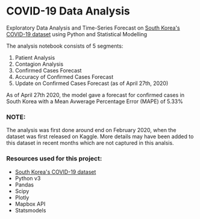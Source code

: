 # COVID-19 Data Analysis

Exploratory Data Analysis and Time-Series Forecast on [South Korea's COVID-19 dataset](https://www.kaggle.com/kimjihoo/coronavirusdataset) using Python and Statistical Modelling

The analysis notebook consists of 5 segments:

1. Patient Analysis
2. Contagion Analysis
3. Confirmed Cases Forecast
4. Accuracy of Confirmed Cases Forecast
5. Update on Confirmed Cases Forecast (as of April 27th, 2020)

As of April 27th 2020, the model gave a forecast for confirmed cases in South Korea with a  Mean Avwerage Percentage Error (MAPE) of 5.33% 


### NOTE: 
The analysis was first done around end on February 2020, when the dataset was first released on Kaggle. More details may have been added to this dataset in recent months which are not captured in this analsis. 


### Resources used for this project:
* [South Korea's COVID-19 dataset](https://www.kaggle.com/kimjihoo/coronavirusdataset)
* Python v3
* Pandas
* Scipy
* Plotly
* Mapbox API
* Statsmodels




